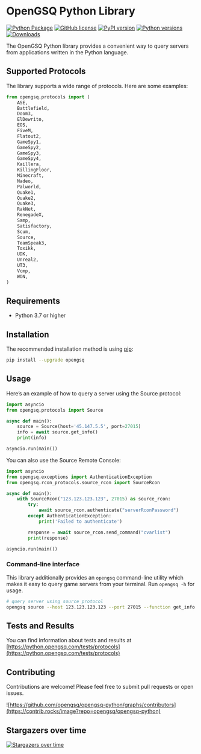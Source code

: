 # OpenGSQ Python Library

[![Python Package](https://github.com/opengsq/opengsq-python/actions/workflows/python-package.yml/badge.svg)](https://github.com/opengsq/opengsq-python/actions/workflows/python-package.yml)
[![GitHub license](https://img.shields.io/github/license/opengsq/opengsq-python)](https://github.com/opengsq/opengsq-python/blob/main/LICENSE)
[![PyPI version](https://img.shields.io/pypi/v/opengsq.svg)](https://pypi.org/project/opengsq/)
[![Python versions](https://img.shields.io/pypi/pyversions/opengsq.svg)](https://pypi.org/project/opengsq/)
[![Downloads](https://pepy.tech/badge/opengsq)](https://pepy.tech/project/opengsq)

The OpenGSQ Python library provides a convenient way to query servers
from applications written in the Python language.

## Supported Protocols

The library supports a wide range of protocols. Here are some examples:

```py
from opengsq.protocols import (
    ASE,
    Battlefield,
    Doom3,
    ElDewrito,
    EOS,
    FiveM,
    Flatout2,
    GameSpy1,
    GameSpy2,
    GameSpy3,
    GameSpy4,
    Kaillera,
    KillingFloor,
    Minecraft,
    Nadeo,
    Palworld,
    Quake1,
    Quake2,
    Quake3,
    RakNet,
    RenegadeX,
    Samp,
    Satisfactory,
    Scum,
    Source,
    TeamSpeak3,
    Toxikk,
    UDK,
    Unreal2,
    UT3,
    Vcmp,
    WON,
)
```

## Requirements

- Python 3.7 or higher

## Installation

The recommended installation method is using [pip](http://pip-installer.org/):

```sh
pip install --upgrade opengsq
```

## Usage

Here’s an example of how to query a server using the Source protocol:

```py
import asyncio
from opengsq.protocols import Source

async def main():
    source = Source(host='45.147.5.5', port=27015)
    info = await source.get_info()
    print(info)

asyncio.run(main())
```

You can also use the Source Remote Console:

```py
import asyncio
from opengsq.exceptions import AuthenticationException
from opengsq.rcon_protocols.source_rcon import SourceRcon

async def main():
    with SourceRcon("123.123.123.123", 27015) as source_rcon:
        try:
            await source_rcon.authenticate("serverRconPassword")
        except AuthenticationException:
            print('Failed to authenticate')

        response = await source_rcon.send_command("cvarlist")
        print(response)

asyncio.run(main())
```

### Command-line interface

This library additionally provides an `opengsq` command-line utility
which makes it easy to query game servers from your terminal. Run
`opengsq -h` for usage.

```sh
# query server using source protocol
opengsq source --host 123.123.123.123 --port 27015 --function get_info
```

## Tests and Results

You can find information about tests and results at [https://python.opengsq.com/tests/protocols](https://python.opengsq.com/tests/protocols)

## Contributing
Contributions are welcome! Please feel free to submit pull requests or open issues.

![https://github.com/opengsq/opengsq-python/graphs/contributors](https://contrib.rocks/image?repo=opengsq/opengsq-python)

## Stargazers over time

[![Stargazers over time](https://starchart.cc/opengsq/opengsq-python.svg?variant=adaptive)](https://starchart.cc/opengsq/opengsq-python)
